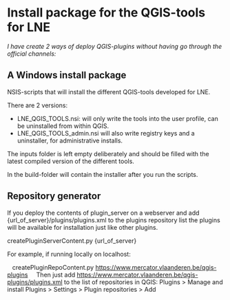 
Install package for the QGIS-tools for LNE
====

*I have create 2 ways of deploy QGIS-plugins without having go through the official channels:*

A Windows install package
----

NSIS-scripts that will install the different QGIS-tools developed for LNE.

There are 2 versions:
- LNE_QGIS_TOOLS.nsi: will only write the tools into the user profile, can be uninstalled from within QGIS.
- LNE_QGIS_TOOLS_admin.nsi will also write registry keys and a uninstaller, for administrative installs.

The inputs folder is left empty deliberately and should be filled with the latest compiled version of the different tools.  

In the build-folder will contain the installer after you run the scripts.


Repository generator
----

If you deploy the contents of plugin_server on a webserver and add {url_of_server}/plugins/plugins.xml to the plugins repository list the plugins will be available for installation just like other plugins. 

createPluginServerContent.py {url_of_server}    
    
For example, if running locally on localhost:

    createPluginRepoContent.py https://www.mercator.vlaanderen.be/qgis-plugins
    
Then just add https://www.mercator.vlaanderen.be/qgis-plugins/plugins.xml to the list of repositories in QGIS:
Plugins > Manage and install Plugins > Settings > Plugin repositories > Add
